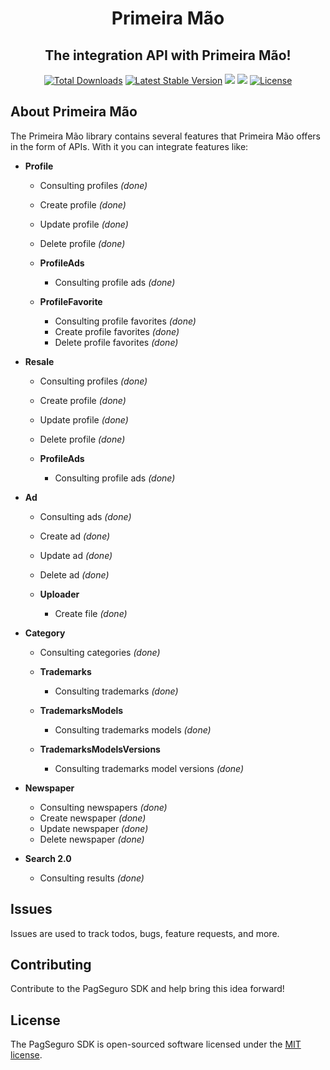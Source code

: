<p align="center">
   <h1 align="center">Primeira Mão</h1>
   <h2  align="center">The integration API with Primeira Mão!</h2>
</p>

<p align="center">
   <a href="https://packagist.org/packages/life-code/primeira-mao"><img src="https://poser.pugx.org/life-code/primeira-mao/d/total.svg" alt="Total Downloads"></a>
   <a href="https://packagist.org/packages/life-code/primeira-mao"><img src="https://poser.pugx.org/life-code/primeira-mao/v/stable.svg" alt="Latest Stable Version"></a>
   <a href="https://codeclimate.com/github/life-code/primeira-mao/maintainability"><img src="https://api.codeclimate.com/v1/badges/b889d75e5aa75226ffbb/maintainability" /></a>
   <a href="http://isitmaintained.com/project/life-code/primeira-mao"><img src="http://isitmaintained.com/badge/resolution/life-code/primeira-mao.svg" /></a>
   <a href="https://packagist.org/packages/life-code/primeira-mao"><img src="https://poser.pugx.org/life-code/primeira-mao/license.svg" alt="License"></a>
</p>

## About Primeira Mão
The Primeira Mão library contains several features that Primeira Mão offers in the form of APIs. With it you can integrate features like:

- **Profile**
  - Consulting profiles *(done)*
  - Create profile *(done)*
  - Update profile *(done)*
  - Delete profile *(done)*
  
  - **ProfileAds**
    - Consulting profile ads *(done)*
    
  - **ProfileFavorite**
    - Consulting profile favorites *(done)*
    - Create profile favorites *(done)*
    - Delete profile favorites *(done)*

- **Resale**
  - Consulting profiles *(done)*
  - Create profile *(done)*
  - Update profile *(done)*
  - Delete profile *(done)*
  
  - **ProfileAds**
    - Consulting profile ads *(done)*
    
- **Ad**
  - Consulting ads *(done)*
  - Create ad *(done)*
  - Update ad *(done)*
  - Delete ad *(done)*
  
  - **Uploader**
    - Create file *(done)*
    
- **Category**
  - Consulting categories *(done)*
  
  - **Trademarks**
    - Consulting trademarks *(done)*
    
  - **TrademarksModels**
    - Consulting trademarks models *(done)*
    
  - **TrademarksModelsVersions**
    - Consulting trademarks model versions *(done)*

- **Newspaper**
  - Consulting newspapers *(done)*
  - Create newspaper *(done)*
  - Update newspaper *(done)*
  - Delete newspaper *(done)*

- **Search 2.0**
  - Consulting results *(done)*


## Issues
Issues are used to track todos, bugs, feature requests, and more.


## Contributing
Contribute to the PagSeguro SDK and help bring this idea forward!


## License
The PagSeguro SDK is open-sourced software licensed under the [MIT license](http://opensource.org/licenses/MIT).
